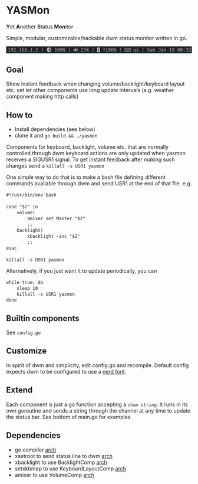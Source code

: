 # YASMon

**Y**et **A**nother **S**tatus **Mon**itor

Simple, modular, customizable/hackable dwm status monitor written in go.

![Demo](https://raw.githubusercontent.com/maggisk/yasmon/master/demo.png)

## Goal
Show instant feedback when changing volume/backlight/keyboard layout etc. yet let other components
use long update intervals (e.g. weather component making http calls)

## How to
* Install dependencies (see below)
* clone it and `go build && ./yasmon`

Components for keyboard, backlight, volume etc. that are normally controlled through dwm keyboard
actions are only updated when yasmon receives a SIGUSR1 signal. To get instant feedback after making
such changes send a `killall -s USR1 yasmon`

One simple way to do that is to make a bash file defining different commands available through dwm
and send USR1 at the end of that file. e.g.
```
#!/usr/bin/env bash

case "$1" in
    volume)
        amixer set Master "$2"
        ;;
    backlight)
        xbacklight -inc "$2"
        ;;
esac

killall -s USR1 yasmon
```

Alternatively, if you just want it to update periodically, you can
```
while true; do
    sleep 10
    killall -s USR1 yasmon
done
```

##  Builtin components
See `config.go`

## Customize
In spirit of dwm and simplicity, edit config.go and recompile.
Default config expects dwm to be configured to use a [nerd font](https://www.nerdfonts.com/font-downloads).

## Extend
Each component is just a go function accepting a `chan string`. It runs in its own goroutine and
sends a string through the channel at any time to update the status bar.
See bottom of main.go for examples

## Dependencies
* go compiler [arch](https://www.archlinux.org/packages/community/x86_64/go/)
* xsetroot to send status line to dwm [arch](https://www.archlinux.org/packages/extra/x86_64/xorg-xsetroot/)
* xbacklight to use BacklightComp [arch](https://www.archlinux.org/packages/extra/x86_64/xorg-xbacklight/)
* setxkbmap to use KeyboardLayoutComp [arch](https://www.archlinux.org/packages/extra/x86_64/xorg-setxkbmap/)
* amixer to use VolumeComp [arch](https://www.archlinux.org/packages/extra/x86_64/alsa-utils/)
